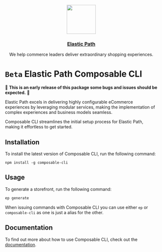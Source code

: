 <p align="center">
  <a href="https://www.elasticpath.com/">
    <img src="https://composable-cli-assets.s3.amazonaws.com/ep-icon-logo-96.png" height="96">
    <h3 align="center">Elastic Path</h3>
  </a>
  <p align="center">We help commerce leaders deliver extraordinary shopping experiences.</p>
</p>

# `Beta` Elastic Path Composable CLI

🚨 **This is an early release of this package some bugs and issues should be expected.** 🚨

Elastic Path excels in delivering highly configurable eCommerce experiences by leveraging modular services, making the implementation of complex experiences and business models seamless.

Composable CLI streamlines the initial setup process for Elastic Path, making it effortless to get started.

## Installation

To install the latest version of Composable CLI, run the following command:

`npm install -g composable-cli`

## Usage

To generate a storefront, run the following command:

```bash
ep generate
```

When issuing commands with Composable CLI you can use either `ep` or `composable-cli` as one is just a alias for the other.

## Documentation

To find out more about how to use Composable CLI, check out the [documentation](https://composable-frontend-docs.vercel.app/docs/category/composable-cli).